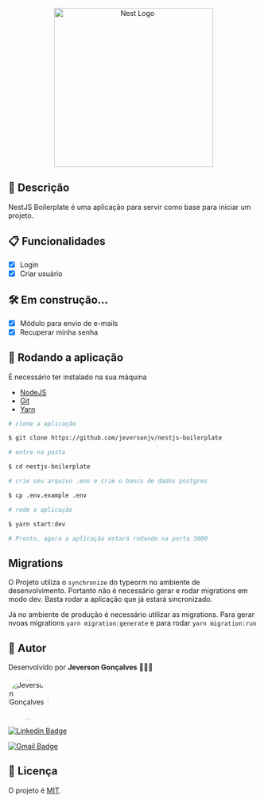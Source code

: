<p align="center">
  <a href="http://nestjs.com/" target="blank"><img src="https://nestjs.com/img/logo_text.svg" width="320" alt="Nest Logo" /></a>
</p>

[circleci-image]: https://img.shields.io/circleci/build/github/nestjs/nest/master?token=abc123def456
[circleci-url]: https://circleci.com/gh/nestjs/nest

## 📃 Descrição

NestJS Boilerplate é uma aplicação para servir como base para iniciar um projeto.

## 📋 Funcionalidades

- [x] Login
- [x] Criar usuário

## 🛠 Em construção...

- [x] Módulo para envio de e-mails
- [x] Recuperar minha senha

## 🚀 Rodando a aplicação

É necessário ter instalado na sua máquina

- [NodeJS](https://nodejs.org/en/)
- [Git](https://git-scm.com/)
- [Yarn](https://yarnpkg.com/)

```bash
# clone a aplicação

$ git clone https://github.com/jeversonjv/nestjs-boilerplate

# entre na pasta

$ cd nestjs-boilerplate

# crie seu arquivo .env e crie o banco de dados postgres

$ cp .env.example .env

# rode a aplicação

$ yarn start:dev

# Pronto, agora a aplicação estará rodando na porta 3000
```

## Migrations

O Projeto utiliza o `synchronize` do typeorm no ambiente de desenvolvimento. Portanto não é necessário gerar e rodar migrations em modo dev. Basta rodar a aplicação que já estará sincronizado.

Já no ambiente de produção é necessário utilizar as migrations. Para gerar nvoas migrations `yarn migration:generate` e para rodar `yarn migration:run`

## 👦 Autor

Desenvolvido por <b>Jeverson Gonçalves</b> 👊😎👊 <br /><br />
<a href="https://github.com/jeversonjv">
<img src="https://avatars.githubusercontent.com/u/46850397?v=4" width="80px;" alt="Jeverson Gonçalves" style="border-radius:50%"/>
</a>

[![Linkedin Badge](https://img.shields.io/badge/-Jeverson-blue?style=flat-square&logo=Linkedin&logoColor=white&link=https://www.linkedin.com/in/jeverson-gon%C3%A7alves-6612a214b/)](https://www.linkedin.com/in/jeverson-gon%C3%A7alves-6612a214b/)

[![Gmail Badge](https://img.shields.io/badge/-jeversontp@gmail.com-c14438?style=flat-square&logo=Gmail&logoColor=white&link=mailto:jeversontp@gmail.com)](mailto:jeversontp@gmail.com)

## 📑 Licença

O projeto é [MIT](LICENSE).
